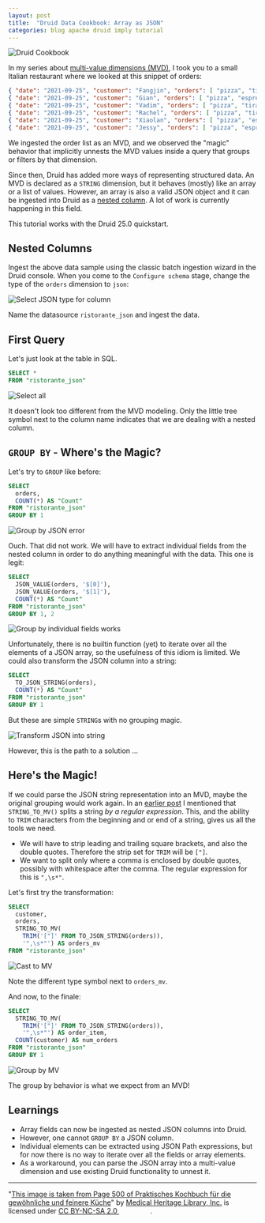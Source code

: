 ```yaml
---
layout: post
title:  "Druid Data Cookbook: Array as JSON"
categories: blog apache druid imply tutorial
---
```


![Druid Cookbook](/assets/2021-12-21-elf.jpg)

In my series about [multi-value dimensions (MVD)](/2021/09/25/multivalue-dimensions-in-apache-druid-part-3/), I took you to a small Italian restaurant where we looked at this snippet of orders:

```json
{ "date": "2021-09-25", "customer": "Fangjin", "orders": [ "pizza", "tiramisu", "espresso", "espresso" ] }
{ "date": "2021-09-25", "customer": "Gian", "orders": [ "pizza", "espresso", "tiramisu" ] }
{ "date": "2021-09-25", "customer": "Vadim", "orders": [ "pizza", "tiramisu" ] }
{ "date": "2021-09-25", "customer": "Rachel", "orders": [ "pizza", "tiramisu", "espresso" ] }
{ "date": "2021-09-25", "customer": "Xiaolan", "orders": [ "pizza", "espresso" ] }
{ "date": "2021-09-25", "customer": "Jessy", "orders": [ "pizza", "espresso", "espresso" ] }
```

We ingested the order list as an MVD, and we observed the "magic" behavior that implicitly unnests the MVD values inside a query that groups or filters by that dimension.

Since then, Druid has added more ways of representing structured data. An MVD is declared as a `STRING` dimension, but it behaves (mostly) like an array or a list of values. However, an array is also a valid JSON object and it can be ingested into Druid as a [nested column](https://druid.apache.org/docs/latest/querying/nested-columns.html). A lot of work is currently happening in this field.

This tutorial works with the Druid 25.0 quickstart.

## Nested Columns

Ingest the above data sample using the classic batch ingestion wizard in the Druid console. When you come to the `Configure schema` stage, change the type of the `orders` dimension to `json`:

![Select JSON type for column](/assets/2023-01-29-01-json.jpg)

Name the datasource `ristorante_json` and ingest the data.

## First Query

Let's just look at the table in SQL.

```sql
SELECT *
FROM "ristorante_json"
```

![Select all](/assets/2023-01-29-02-select-star.jpg)

It doesn't look too different from the MVD modeling. Only the little tree symbol next to the column name indicates that we are dealing with a nested column.

## `GROUP BY` - Where's the Magic?

Let's try to `GROUP` like before:

```sql
SELECT 
  orders, 
  COUNT(*) AS "Count"
FROM "ristorante_json"
GROUP BY 1
```

![Group by JSON error](/assets/2023-01-29-03-groupby-json.jpg)

Ouch. That did not work. We will have to extract individual fields from the nested column in order to do anything meaningful with the data. This one is legit:

```sql
SELECT 
  JSON_VALUE(orders, '$[0]'), 
  JSON_VALUE(orders, '$[1]'), 
  COUNT(*) AS "Count"
FROM "ristorante_json"
GROUP BY 1, 2
```

![Group by individual fields works](/assets/2023-01-29-04-groupby-values.jpg)

Unfortunately, there is no builtin function (yet) to iterate over all the elements of a JSON array, so the usefulness of this idiom is limited. We could also transform the JSON column into a string:

```sql
SELECT 
  TO_JSON_STRING(orders), 
  COUNT(*) AS "Count"
FROM "ristorante_json"
GROUP BY 1
```

But these are simple `STRING`s with no grouping magic.

![Transform JSON into string](/assets/2023-01-29-05-groupby-json-string.jpg)

However, this is the path to a solution ...

## Here's the Magic!

If we could parse the JSON string representation into an MVD, maybe the original grouping would work again. In an [earlier post](/2021/12/18/druid-lab---processing-movie-tag-data/) I mentioned that `STRING_TO_MV()` splits a string _by a regular expression_. This, and the ability to `TRIM` characters from the beginning and or end of a string, gives us all the tools we need.

- We will have to strip leading and trailing square brackets, and also the double quotes. Therefore the strip set for `TRIM` will be `["]`.
- We want to split only where a comma is enclosed by double quotes, possibly with whitespace after the comma. The regular expression for this is `",\s*"`.

Let's first try the transformation:

```sql
SELECT
  customer,
  orders,
  STRING_TO_MV(
    TRIM('["]' FROM TO_JSON_STRING(orders)), 
    '",\s*"') AS orders_mv
FROM "ristorante_json"
```

![Cast to MV](/assets/2023-01-29-06-mv.jpg)

Note the different type symbol next to `orders_mv`.

And now, to the finale:

```sql
SELECT
  STRING_TO_MV(
    TRIM('["]' FROM TO_JSON_STRING(orders)), 
    '",\s*"') AS order_item,
  COUNT(customer) AS num_orders
FROM "ristorante_json"
GROUP BY 1
```

![Group by MV](/assets/2023-01-29-07-mv-groupby.jpg)

The group by behavior is what we expect from an MVD!

## Learnings

- Array fields can now be ingested as nested JSON columns into Druid.
- However, one cannot `GROUP BY` a JSON column.
- Individual elements can be extracted using JSON Path expressions, but for now there is no way to iterate over all the fields or array elements.
- As a workaround, you can parse the JSON array into a multi-value dimension and use existing Druid functionality to unnest it.  

---

"[This image is taken from Page 500 of Praktisches Kochbuch f&uuml;r die gew&ouml;hnliche und feinere K&uuml;che](https://www.flickr.com/photos/mhlimages/48051262646/)" by [Medical Heritage Library, Inc.](https://www.flickr.com/photos/mhlimages/) is licensed under <a target="_blank" rel="noopener noreferrer" href="https://creativecommons.org/licenses/by-nc-sa/2.0/">CC BY-NC-SA 2.0 <img src="https://mirrors.creativecommons.org/presskit/icons/cc.svg" style="height: 1em; margin-right: 0.125em; display: inline;"/><img src="https://mirrors.creativecommons.org/presskit/icons/by.svg" style="height: 1em; margin-right: 0.125em; display: inline;"/><img src="https://mirrors.creativecommons.org/presskit/icons/nc.svg" style="height: 1em; margin-right: 0.125em; display: inline;"/><img src="https://mirrors.creativecommons.org/presskit/icons/sa.svg" style="height: 1em; margin-right: 0.125em; display: inline;"/></a>.

